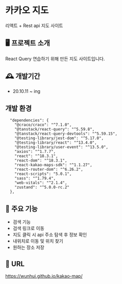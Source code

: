 # 카카오 지도 
리액트 + Rest api 지도 사이트


## 🖥️ 프로젝트 소개
React Query 연습하기 위해 만든 지도 사이트입니다.


## 🕰️ 개발기간
- 20.10.11 ~ ing


## 개발 환경
```
  "dependencies": {
    "@craco/craco": "^7.1.0",
    "@tanstack/react-query": "^5.59.8",
    "@tanstack/react-query-devtools": "^5.59.15",
    "@testing-library/jest-dom": "^5.17.0",
    "@testing-library/react": "^13.4.0",
    "@testing-library/user-event": "^13.5.0",
    "axios": "^1.7.7",
    "react": "^18.3.1",
    "react-dom": "^18.3.1",
    "react-kakao-maps-sdk": "^1.1.27",
    "react-router-dom": "^6.26.2",
    "react-scripts": "5.0.1",
    "sass": "^1.79.4",
    "web-vitals": "^2.1.4",
    "zustand": "^5.0.0-rc.2"
  },
```


## 📌 주요 기능
- 검색 기능
- 검색 링크로 이동
- 지도 클릭 시 api 주소 탐색 후 정보 확인
- 내위치로 이동 및 위치 찾기
- 원하는 장소 저장

## 📍 URL
https://wunhui.github.io/kakao-map/